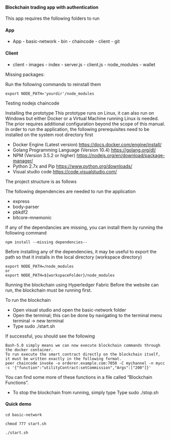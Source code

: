 #### Blockchain trading app with authentication

This app requires the following folders to run

#### App 

-  App 
        -  basic-network
        -  bin
        -  chaincode
        -  client
        -  git

#### Client 

-  client
        -  images
        -  index
                -  server.js
                -  client.js
        -  node_modules
        -  wallet

Missing packages:

Run the following commands to reinstall them

```
export NODE_PATH='yourdir'/node_modules
```

Testing nodejs chaincode



Installing the prototype
This prototype runs on Linux, it can also run on Windows but either Docker or a Virtual Machine running Linux is needed. The prior requires additional configuration beyond the scope of this manual.
In order to run the application, the following prerequisites need to be installed on the system root directory first

-  Docker Engine (Latest version) https://docs.docker.com/engine/install/
-  Golang Programming Language (Version 10.4) https://golang.org/dl/
-  NPM (Version 3.5.2 or higher) https://nodejs.org/en/download/package-manager/
-  Python 2.7x and Pip https://www.python.org/downloads/
-  Visual studio code https://code.visualstudio.com/

The project structure is as follows

The following dependencies are needed to run the application

-  express
-  body-parser
-  pbkdf2
-  bitcore-mnemonic

If any of the dependancies are missing, you can install them by running the following command

```
npm install --missing dependencies--
```

Before installing any of the dependencies, it may be useful to export the path so that it installs in the local directory (workspace directory)

```
export NODE_PATH=/node_modules 
or
export NODE_PATH=${workspaceFolder}/node_modules
```

Running the blockchain using Hyperledger Fabric
Before the website can run, the blockchain must be running first.

To run the blockchain

-  Open visual studio and open the basic-network folder 
-  Open the terminal; this can be done by navigating to the terminal menu  terminal -> new terminal
-  Type sudo ./start.sh

If successful, you should see the following
 
```
Bash-5.0 simply means we can now execute blockchain commands through the docker container. 
To run execute the smart contract directly on the blockchain itself, it must be written exactly in the following format.
peer chaincode invoke -o orderer.example.com:7050 -C mychannel -n mycc -c '{"function":"utilityContract:setCommission","Args":["200"]}'
```

You can find some more of these functions in a file called “Blockchain Functions”.

-  To stop the blockchain from running, simply type Type sudo ./stop.sh

#### Quick demo 
```
cd basic-network

chmod 777 start.sh

./start.sh
```
